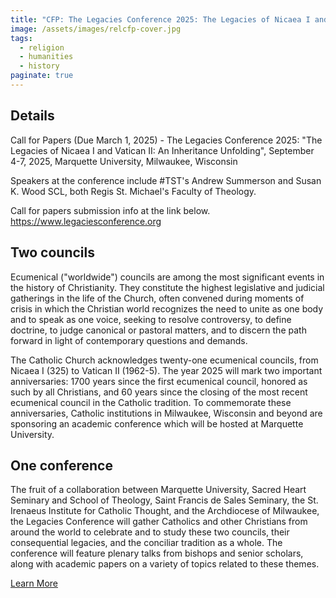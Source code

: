 ```yaml
---
title: "CFP: The Legacies Conference 2025: The Legacies of Nicaea I and Vatican II: An Inheritance Unfolding"
image: /assets/images/relcfp-cover.jpg
tags:
  - religion
  - humanities
  - history
paginate: true   
---
```

## Details
Call for Papers (Due March 1, 2025) - The Legacies Conference 2025: "The Legacies of Nicaea I and Vatican II: An Inheritance Unfolding", September 4-7, 2025, Marquette University, Milwaukee, Wisconsin

Speakers at the conference include #TST's Andrew Summerson and Susan K. Wood SCL, both Regis St. Michael's Faculty of Theology.

Call for papers submission info at the link below.
<https://www.legaciesconference.org>

Two councils
------------

Ecumenical ("worldwide") councils are among the most significant events in the history of Christianity. They constitute the highest legislative and judicial gatherings in the life of the Church, often convened during moments of crisis in which the Christian world recognizes the need to unite as one body and to speak as one voice, seeking to resolve controversy, to define doctrine, to judge canonical or pastoral matters, and to discern the path forward in light of contemporary questions and demands.

The Catholic Church acknowledges twenty-one ecumenical councils, from Nicaea I (325) to Vatican II (1962-5). The year 2025 will mark two important anniversaries: 1700 years since the first ecumenical council, honored as such by all Christians, and 60 years since the closing of the most recent ecumenical council in the Catholic tradition. To commemorate these anniversaries, Catholic institutions in Milwaukee, Wisconsin and beyond are sponsoring an academic conference which will be hosted at Marquette University.


One conference
--------------

The fruit of a collaboration between Marquette University, Sacred Heart Seminary and School of Theology, Saint Francis de Sales Seminary, the St. Irenaeus Institute for Catholic Thought, and the Archdiocese of Milwaukee, the Legacies Conference will gather Catholics and other Christians from around the world to celebrate and to study these two councils, their consequential legacies, and the conciliar tradition as a whole. The conference will feature plenary talks from bishops and senior scholars, along with academic papers on a variety of topics related to these themes.

[Learn More](https://www.legaciesconference.org)